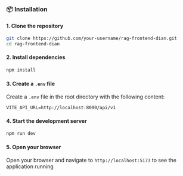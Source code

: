 ### 📦 Installation

#### 1. Clone the repository

```bash
git clone https://github.com/your-username/rag-frontend-dian.git
cd rag-frontend-dian
```
#### 2. Install dependencies

```bash
npm install
```

#### 3. Create a `.env` file
Create a `.env` file in the root directory with the following content:
```plaintext
VITE_API_URL=http://localhost:8000/api/v1
```
#### 4. Start the development server

```bash
npm run dev
```
#### 5. Open your browser
Open your browser and navigate to `http://localhost:5173` to see the application running
